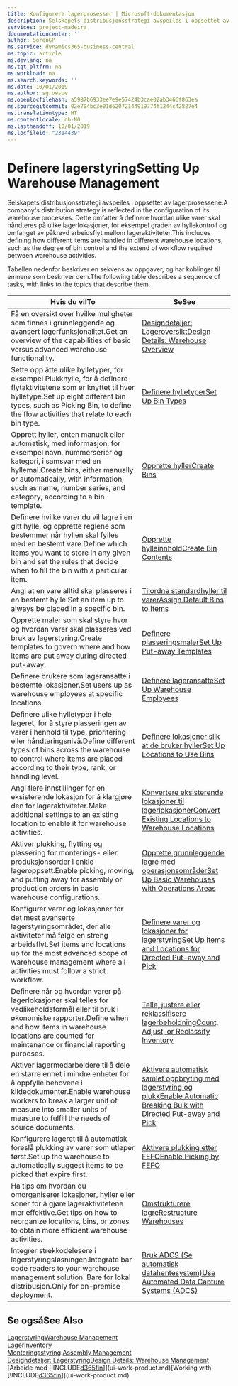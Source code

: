 ```yaml
---
title: Konfigurere lagerprosesser | Microsoft-dokumentasjon
description: Selskapets distribusjonsstrategi avspeiles i oppsettet av lagerprosessene. Dette omfatter å definere hvordan ulike varer skal håndteres på ulike lagerlokasjoner, for eksempel graden av hyllekontroll og omfanget av påkrevd arbeidsflyt mellom lageraktiviteter.
services: project-madeira
documentationcenter: ''
author: SorenGP
ms.service: dynamics365-business-central
ms.topic: article
ms.devlang: na
ms.tgt_pltfrm: na
ms.workload: na
ms.search.keywords: ''
ms.date: 10/01/2019
ms.author: sgroespe
ms.openlocfilehash: a5987b6933ee7e9e57424b3cae02ab3466f863ea
ms.sourcegitcommit: 02e704bc3e01d62072144919774f1244c42827e4
ms.translationtype: HT
ms.contentlocale: nb-NO
ms.lasthandoff: 10/01/2019
ms.locfileid: "2314439"
---
```

# <a name="setting-up-warehouse-management"></a><span data-ttu-id="104e6-104">Definere lagerstyring</span><span class="sxs-lookup"><span data-stu-id="104e6-104">Setting Up Warehouse Management</span></span>
<span data-ttu-id="104e6-105">Selskapets distribusjonsstrategi avspeiles i oppsettet av lagerprosessene.</span><span class="sxs-lookup"><span data-stu-id="104e6-105">A company's distribution strategy is reflected in the configuration of its warehouse processes.</span></span> <span data-ttu-id="104e6-106">Dette omfatter å definere hvordan ulike varer skal håndteres på ulike lagerlokasjoner, for eksempel graden av hyllekontroll og omfanget av påkrevd arbeidsflyt mellom lageraktiviteter.</span><span class="sxs-lookup"><span data-stu-id="104e6-106">This includes defining how different items are handled in different warehouse locations, such as the degree of bin control and the extend of workflow required between warehouse activities.</span></span>  

 <span data-ttu-id="104e6-107">Tabellen nedenfor beskriver en sekvens av oppgaver, og har koblinger til emnene som beskriver dem.</span><span class="sxs-lookup"><span data-stu-id="104e6-107">The following table describes a sequence of tasks, with links to the topics that describe them.</span></span>   

|<span data-ttu-id="104e6-108">**Hvis du vil**</span><span class="sxs-lookup"><span data-stu-id="104e6-108">**To**</span></span>|<span data-ttu-id="104e6-109">**Se**</span><span class="sxs-lookup"><span data-stu-id="104e6-109">**See**</span></span>|  
|------------|-------------|  
|<span data-ttu-id="104e6-110">Få en oversikt over hvilke muligheter som finnes i grunnleggende og avansert lagerfunksjonalitet.</span><span class="sxs-lookup"><span data-stu-id="104e6-110">Get an overview of the capabilities of basic versus advanced warehouse functionality.</span></span>|[<span data-ttu-id="104e6-111">Designdetaljer: Lageroversikt</span><span class="sxs-lookup"><span data-stu-id="104e6-111">Design Details: Warehouse Overview</span></span>](design-details-warehouse-overview.md)|  
|<span data-ttu-id="104e6-112">Sette opp åtte ulike hylletyper, for eksempel Plukkhylle, for å definere flytaktivitetene som er knyttet til hver hylletype.</span><span class="sxs-lookup"><span data-stu-id="104e6-112">Set up eight different bin types, such as Picking Bin, to define the flow activities that relate to each bin type.</span></span>|[<span data-ttu-id="104e6-113">Definere hylletyper</span><span class="sxs-lookup"><span data-stu-id="104e6-113">Set Up Bin Types</span></span>](warehouse-how-to-set-up-bin-types.md)|  
|<span data-ttu-id="104e6-114">Opprett hyller, enten manuelt eller automatisk, med informasjon, for eksempel navn, nummerserier og kategori, i samsvar med en hyllemal.</span><span class="sxs-lookup"><span data-stu-id="104e6-114">Create bins, either manually or automatically, with information, such as name, number series, and category, according to a bin template.</span></span>|[<span data-ttu-id="104e6-115">Opprette hyller</span><span class="sxs-lookup"><span data-stu-id="104e6-115">Create Bins</span></span>](warehouse-how-to-create-individual-bins.md)|  
|<span data-ttu-id="104e6-116">Definere hvilke varer du vil lagre i en gitt hylle, og opprette reglene som bestemmer når hyllen skal fylles med en bestemt vare.</span><span class="sxs-lookup"><span data-stu-id="104e6-116">Define which items you want to store in any given bin and set the rules that decide when to fill the bin with a particular item.</span></span>|[<span data-ttu-id="104e6-117">Opprette hylleinnhold</span><span class="sxs-lookup"><span data-stu-id="104e6-117">Create Bin Contents</span></span>](warehouse-how-to-set-up-bin-contents.md)|  
|<span data-ttu-id="104e6-118">Angi at en vare alltid skal plasseres i en bestemt hylle.</span><span class="sxs-lookup"><span data-stu-id="104e6-118">Set an item up to always be placed in a specific bin.</span></span>|[<span data-ttu-id="104e6-119">Tilordne standardhyller til varer</span><span class="sxs-lookup"><span data-stu-id="104e6-119">Assign Default Bins to Items</span></span>](warehouse-how-to-assign-default-bins-to-items.md)|
|<span data-ttu-id="104e6-120">Opprette maler som skal styre hvor og hvordan varer skal plasseres ved bruk av lagerstyring.</span><span class="sxs-lookup"><span data-stu-id="104e6-120">Create templates to govern where and how items are put away during directed put-away.</span></span>|[<span data-ttu-id="104e6-121">Definere plasseringsmaler</span><span class="sxs-lookup"><span data-stu-id="104e6-121">Set Up Put-away Templates</span></span>](warehouse-how-to-set-up-put-away-templates.md)|
|<span data-ttu-id="104e6-122">Definere brukere som lageransatte i bestemte lokasjoner.</span><span class="sxs-lookup"><span data-stu-id="104e6-122">Set users up as warehouse employees at specific locations.</span></span>|[<span data-ttu-id="104e6-123">Definere lageransatte</span><span class="sxs-lookup"><span data-stu-id="104e6-123">Set Up Warehouse Employees</span></span>](warehouse-how-to-set-up-warehouse-employees.md)|
|<span data-ttu-id="104e6-124">Definere ulike hylletyper i hele lageret, for å styre plasseringen av varer i henhold til type, prioritering eller håndteringsnivå.</span><span class="sxs-lookup"><span data-stu-id="104e6-124">Define different types of bins across the warehouse to control where items are placed according to their type, rank, or handling level.</span></span>|[<span data-ttu-id="104e6-125">Definere lokasjoner slik at de bruker hyller</span><span class="sxs-lookup"><span data-stu-id="104e6-125">Set Up Locations to Use Bins</span></span>](warehouse-how-to-set-up-locations-to-use-bins.md)|
|<span data-ttu-id="104e6-126">Angi flere innstillinger for en eksisterende lokasjon for å klargjøre den for lageraktiviteter.</span><span class="sxs-lookup"><span data-stu-id="104e6-126">Make additional settings to an existing location to enable it for warehouse activities.</span></span>|[<span data-ttu-id="104e6-127">Konvertere eksisterende lokasjoner til lagerlokasjoner</span><span class="sxs-lookup"><span data-stu-id="104e6-127">Convert Existing Locations to Warehouse Locations</span></span>](warehouse-how-to-convert-existing-locations-to-warehouse-locations.md)|
|<span data-ttu-id="104e6-128">Aktiver plukking, flytting og plassering for monterings- eller produksjonsorder i enkle lageroppsett.</span><span class="sxs-lookup"><span data-stu-id="104e6-128">Enable picking, moving, and putting away for assembly or production orders in basic warehouse configurations.</span></span>|[<span data-ttu-id="104e6-129">Opprette grunnleggende lagre med operasjonsområder</span><span class="sxs-lookup"><span data-stu-id="104e6-129">Set Up Basic Warehouses with Operations Areas</span></span>](warehouse-how-to-set-up-basic-warehouses-with-operations-areas.md)|  
|<span data-ttu-id="104e6-130">Konfigurer varer og lokasjoner for det mest avanserte lagerstyringsområdet, der alle aktiviteter må følge en streng arbeidsflyt.</span><span class="sxs-lookup"><span data-stu-id="104e6-130">Set items and locations up for the most advanced scope of warehouse management where all activities must follow a strict workflow.</span></span>|[<span data-ttu-id="104e6-131">Definere varer og lokasjoner for lagerstyring</span><span class="sxs-lookup"><span data-stu-id="104e6-131">Set Up Items and Locations for Directed Put-away and Pick</span></span>](warehouse-how-to-set-up-items-for-directed-put-away-and-pick.md)|  
|<span data-ttu-id="104e6-132">Definere når og hvordan varer på lagerlokasjoner skal telles for vedlikeholdsformål eller til bruk i økonomiske rapporter.</span><span class="sxs-lookup"><span data-stu-id="104e6-132">Define when and how items in warehouse locations are counted for maintenance or financial reporting purposes.</span></span>|[<span data-ttu-id="104e6-133">Telle, justere eller reklassifisere lagerbeholdning</span><span class="sxs-lookup"><span data-stu-id="104e6-133">Count, Adjust, or Reclassify Inventory</span></span>](inventory-how-count-adjust-reclassify.md)|
|<span data-ttu-id="104e6-134">Aktiver lagermedarbeidere til å dele en større enhet i mindre enheter for å oppfylle behovene i kildedokumenter.</span><span class="sxs-lookup"><span data-stu-id="104e6-134">Enable warehouse workers to break a larger unit of measure into smaller units of measure to fulfill the needs of source documents.</span></span>|[<span data-ttu-id="104e6-135">Aktivere automatisk samlet oppbryting med lagerstyring og plukk</span><span class="sxs-lookup"><span data-stu-id="104e6-135">Enable Automatic Breaking Bulk with Directed Put-away and Pick</span></span>](warehouse-enable-automatic-breaking-bulk-with-directed-put-away-and-pick.md)|  
|<span data-ttu-id="104e6-136">Konfigurere lageret til å automatisk foreslå plukking av varer som utløper først.</span><span class="sxs-lookup"><span data-stu-id="104e6-136">Set up the warehouse to automatically suggest items to be picked that expire first.</span></span>|[<span data-ttu-id="104e6-137">Aktivere plukking etter FEFO</span><span class="sxs-lookup"><span data-stu-id="104e6-137">Enable Picking by FEFO</span></span>](warehouse-picking-by-fefo.md)|
|<span data-ttu-id="104e6-138">Ha tips om hvordan du omorganiserer lokasjoner, hyller eller soner for å gjøre lageraktivitetene mer effektive.</span><span class="sxs-lookup"><span data-stu-id="104e6-138">Get tips on how to reorganize locations, bins, or zones to obtain more efficient warehouse activities.</span></span>|[<span data-ttu-id="104e6-139">Omstrukturere lagre</span><span class="sxs-lookup"><span data-stu-id="104e6-139">Restructure Warehouses</span></span>](warehouse-how-to-restructure-warehouses.md)|
|<span data-ttu-id="104e6-140">Integrer strekkodelesere i lagerstyringsløsningen.</span><span class="sxs-lookup"><span data-stu-id="104e6-140">Integrate bar code readers to your warehouse management solution.</span></span> <span data-ttu-id="104e6-141">Bare for lokal distribusjon.</span><span class="sxs-lookup"><span data-stu-id="104e6-141">Only for on-premise deployment.</span></span>|[<span data-ttu-id="104e6-142">Bruk ADCS (Se automatisk datahentesystem)</span><span class="sxs-lookup"><span data-stu-id="104e6-142">Use Automated Data Capture Systems (ADCS)</span></span>](warehouse-use-automated-data-capture-systems-adcs.md)|

## <a name="see-also"></a><span data-ttu-id="104e6-143">Se også</span><span class="sxs-lookup"><span data-stu-id="104e6-143">See Also</span></span>  
[<span data-ttu-id="104e6-144">Lagerstyring</span><span class="sxs-lookup"><span data-stu-id="104e6-144">Warehouse Management</span></span>](warehouse-manage-warehouse.md)  
[<span data-ttu-id="104e6-145">Lager</span><span class="sxs-lookup"><span data-stu-id="104e6-145">Inventory</span></span>](inventory-manage-inventory.md)  
<span data-ttu-id="104e6-146">[Monteringsstyring](assembly-assemble-items.md)  </span><span class="sxs-lookup"><span data-stu-id="104e6-146">[Assembly Management](assembly-assemble-items.md)  </span></span>  
[<span data-ttu-id="104e6-147">Designdetaljer: Lagerstyring</span><span class="sxs-lookup"><span data-stu-id="104e6-147">Design Details: Warehouse Management</span></span>](design-details-warehouse-management.md)  
<span data-ttu-id="104e6-148">[Arbeide med [!INCLUDE[d365fin](includes/d365fin_md.md)]](ui-work-product.md)</span><span class="sxs-lookup"><span data-stu-id="104e6-148">[Working with [!INCLUDE[d365fin](includes/d365fin_md.md)]](ui-work-product.md)</span></span>
